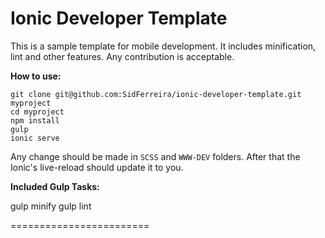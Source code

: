 Ionic Developer Template
========================

This is a sample template for mobile development. It includes minification, lint and other features.
Any contribution is acceptable.


**How to use:**


    git clone git@github.com:SidFerreira/ionic-developer-template.git myproject
    cd myproject
    npm install
	gulp
    ionic serve

Any change should be made in `SCSS` and `WWW-DEV` folders. After that the Ionic's live-reload should update it to you.

**Included Gulp Tasks:**

   gulp minify
   gulp lint


========================
